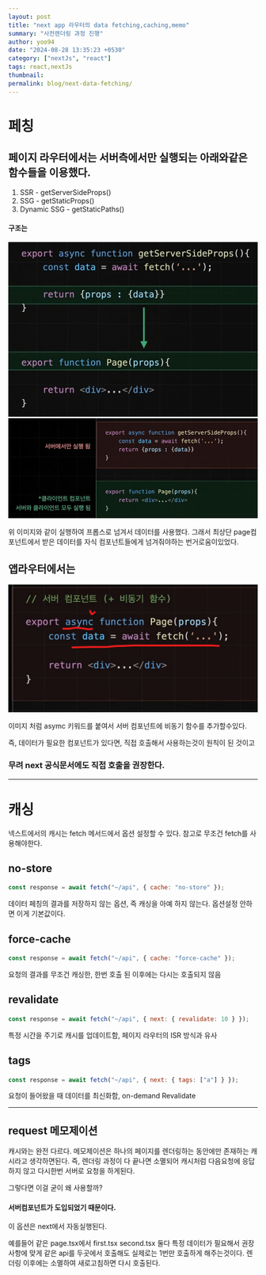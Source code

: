 ```yaml
---
layout: post
title: "next app 라우터의 data fetching,caching,memo"
summary: "사전렌더링 과정 진행"
author: yoo94
date: "2024-08-28 13:35:23 +0530"
category: ["nextJs", "react"]
tags: react,nextJs
thumbnail:
permalink: blog/next-data-fetching/
---
```


# 페칭

## 페이지 라우터에서는 서버측에서만 실행되는 아래와같은 함수들을 이용했다.

1. SSR - getServerSideProps()
2. SSG - getStaticProps()
3. Dynamic SSG - getStaticPaths()

#### 구조는

<img src="/blog/postImg/next090801.png" alt="next090801.png" style="max-width:100%;">

<img src="/blog/postImg/next090802.png" alt="next090802.png" style="max-width:100%;">

위 이미지와 같이 실행하여 프롭스로 넘겨서 데이터를 사용했다.
그래서 최상단 page컴포넌트에서 받은 데이터를 자식 컴포넌트들에게 넘겨줘야하는 번거로움이있었다.

## 앱라우터에서는

<img src="/blog/postImg/next090803.png" alt="next090803.png" style="max-width:100%;">

이미지 처럼 asymc 키워드를 붙여서 서버 컴포넌트에 비동기 함수를 추가할수있다.

즉, 데이터가 필요한 컴포넌트가 있다면, 직접 호출해서 사용하는것이 원칙이 된 것이고

### 무려 next 공식문서에도 직접 호출을 권장한다.

---

# 캐싱

넥스트에서의 캐시는 fetch 메서드에서 옵션 설정할 수 있다.
참고로 무조건 fetch를 사용해야한다.

## no-store

```js
const response = await fetch("~/api", { cache: "no-store" });
```

데이터 페칭의 결과를 저장하지 않는 옵션, 즉 캐싱을 아예 하지 않는다. 옵션설정 안하면 이게 기본값이다.

## force-cache

```js
const response = await fetch("~/api", { cache: "force-cache" });
```

요청의 결과를 무조건 캐싱한, 한번 호출 된 이후에는 다시는 호출되지 않음

## revalidate

```js
const response = await fetch("~/api", { next: { revalidate: 10 } });
```

특정 시간을 주기로 캐시를 업데이트함, 페이지 라우터의 ISR 방식과 유사

## tags

```js
const response = await fetch("~/api", { next: { tags: ["a"] } });
```

요청이 들어왔을 때 데이터를 최신화함, on-demand Revalidate

---

## request 메모제이션

캐시와는 완전 다르다.
메모제이션은 하나의 페이지를 렌더링하는 동안에만 존재하는 캐시라고 생각하면된다.
즉, 렌더링 과정이 다 끝나면 소멸되어 캐시처럼 다음요청에 응답하지 않고
다시한번 서버로 요청을 하게된다.

그렇다면 이걸 굳이 왜 사용할까?

#### 서버컴포넌트가 도입되었기 때문이다.

이 옵션은 next에서 자동실행된다.

예를들어 같은 page.tsx에서
first.tsx second.tsx 둘다
특정 데이터가 필요해서 권장사항에 맞게 같은 api를 두곳에서 호출해도
실제로는 1번만 호출하게 해주는것이다.
렌더링 이후에는 소멸하여 새로고침하면 다시 호출된다.
